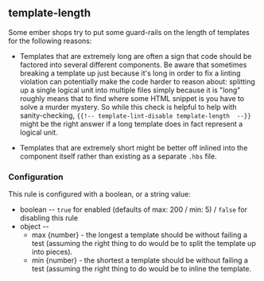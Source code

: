 ## template-length

Some ember shops try to put some guard-rails on the length of templates for the following reasons:

- Templates that are extremely long are often a sign that code should be
  factored into several different components. Be aware that sometimes breaking
  a template up just because it's long in order to fix a linting violation can
  potentially make the code harder to reason about: splitting up a single
  logical unit into multiple files simply because it is "long" roughly means that
  to find where some HTML snippet is you have to solve a murder mystery. So while
  this check is helpful to help with sanity-checking, `{{!-- template-lint-disable template-length  --}}`
  might be the right answer if a long template does in fact represent a logical unit.

- Templates that are extremely short might be better off inlined into the
  component itself rather than existing as a separate `.hbs` file.

### Configuration

This rule is configured with a boolean, or a string value:

* boolean -- `true` for enabled (defaults of max: 200 / min: 5) / `false` for disabling this rule
* object --
  * max {number} - the longest a template should be without failing a test (assuming the
    right thing to do would be to split the template up into pieces).
  * min {number} - the shortest a template should be without failing a test (assuming the
    right thing to do would be to inline the template.
